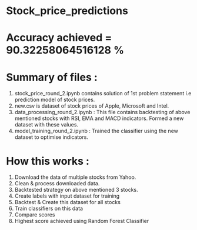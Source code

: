 # Stock_price_predictions

# Accuracy achieved = 90.32258064516128 %

# Summary of files :
1. stock_price_round_2.ipynb contains solution of 1st problem statement i.e prediction model of stock prices.
2. new.csv is dataset of stock prices of Apple, Microsoft and Intel.
3. data_processing_round_2.ipynb : This file contains backtesting of above mentioned stocks with RSI, EMA and MACD indicators. Formed a new dataset with these values.
4. model_training_round_2.ipynb : Trained the classifier using the new dataset to optimise indicators.

# How this works :
1. Download the data of multiple stocks from Yahoo.
2. Clean & process downloaded data.
3. Backtested strategy on above mentioned 3 stocks.
4. Create labels with input dataset for training
5. Backtest & Create this dataset for all stocks
6. Train classifiers on this data 
7. Compare scores
8. Highest score achieved using Random Forest Classifier

